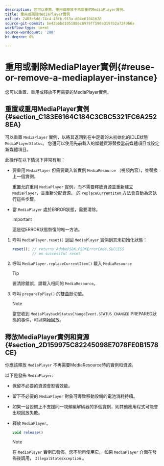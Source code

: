 ```yaml
---
description: 您可以重置、重用或釋放不再需要的MediaPlayer實例。
title: 重用或刪除MediaPlayer實例
exl-id: 2403e6dd-74c4-43fb-913a-d04e61041628
source-git-commit: be43bbbd1051886c8979ff590a3197b2a7249b6a
workflow-type: tm+mt
source-wordcount: '288'
ht-degree: 0%

---
```


# 重用或刪除MediaPlayer實例{#reuse-or-remove-a-mediaplayer-instance}

您可以重置、重用或釋放不再需要的MediaPlayer實例。

## 重置或重用MediaPlayer實例 {#section_C183E6164C184C3CBC5321FC6A2528EA}

可以重置 `MediaPlayer` 實例，以將其返回到在中定義的未初始化的IDLE狀態 `MediaPlayerStatus`。 您還可以使用先前載入的媒體資源替換當前媒體項目或設定新媒體項目。

此操作在以下情況下非常有用：

* 要重用 `MediaPlayer` 但需要載入新實例 `MediaResource` （視頻內容），並替換上一個實例。

   重置允許重用 `MediaPlayer` 實例，而不需要釋放資源並重新建立 `MediaPlayer`，並重新分配資源。 的 `replaceCurrentItem` 方法會自動為您執行這些步驟。

* 當 `MediaPlayer` 處於ERROR狀態，需要清除。

   >[!IMPORTANT]
   >
   >這是從ERROR狀態恢復的唯一方法。

1. 呼叫 `MediaPlayer.reset()` 返回 `MediaPlayer` 實例到其未初始化狀態：

   ```js
   reset(); // returns AdobePSDK.PSDKErrorCode.SUCCESS 
            // on successful reset
   ```

1. 呼叫 `MediaPlayer.replaceCurrentItem()` 載入 `MediaResource`

   >[!TIP]
   >
   >要清除錯誤，請載入相同的 `MediaResource`。

1. 呼叫 `prepareToPlay()` 的雙曲餘切值。

   >[!NOTE]
   >
   >當您收到 `MediaPlaybackStatusChangeEvent.STATUS_CHANGED` PREPARED狀態的事件，可以開始回放。

## 釋放MediaPlayer實例和資源 {#section_2D159975C82245098E7078FE0B1578CE}

你應該釋放 `MediaPlayer` 不再需要MediaResource時的實例和資源。

以下是發佈 `MediaPlayer`:

* 保留不必要的資源會影響效能。
* 留下不必要的 `MediaPlayer` 對象可導致移動設備的電池消耗持續。
* 如果一台設備上不支援同一視頻編解碼器的多個實例，則其他應用程式可能會出現回放失敗。

* 釋放 `MediaPlayer`。

   ```js
   void release()
   ```

   >[!NOTE]
   >
   >在 `MediaPlayer` 實例已發佈，您不能再使用它。 如果 `MediaPlayer` 介面在發佈後調用， `IllegalStateException` 。
